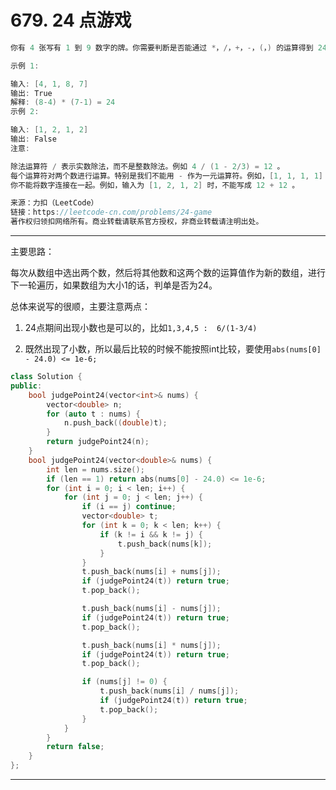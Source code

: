 # 679. 24 点游戏

```c++
你有 4 张写有 1 到 9 数字的牌。你需要判断是否能通过 *，/，+，-，(，) 的运算得到 24。

示例 1:

输入: [4, 1, 8, 7]
输出: True
解释: (8-4) * (7-1) = 24
示例 2:

输入: [1, 2, 1, 2]
输出: False
注意:

除法运算符 / 表示实数除法，而不是整数除法。例如 4 / (1 - 2/3) = 12 。
每个运算符对两个数进行运算。特别是我们不能用 - 作为一元运算符。例如，[1, 1, 1, 1] 作为输入时，表达式 -1 - 1 - 1 - 1 是不允许的。
你不能将数字连接在一起。例如，输入为 [1, 2, 1, 2] 时，不能写成 12 + 12 。

来源：力扣（LeetCode）
链接：https://leetcode-cn.com/problems/24-game
著作权归领扣网络所有。商业转载请联系官方授权，非商业转载请注明出处。
```

---

主要思路：

每次从数组中选出两个数，然后将其他数和这两个数的运算值作为新的数组，进行下一轮遍历，如果数组为大小1的话，判单是否为24。

总体来说写的很顺，主要注意两点：

1. 24点期间出现小数也是可以的，比如`1,3,4,5 :  6/(1-3/4)`

2. 既然出现了小数，所以最后比较的时候不能按照int比较，要使用`abs(nums[0] - 24.0) <= 1e-6;`

```c++
class Solution {
public:
	bool judgePoint24(vector<int>& nums) {
		vector<double> n;
		for (auto t : nums) {
			n.push_back((double)t);
		}
		return judgePoint24(n);
	}
	bool judgePoint24(vector<double>& nums) {
		int len = nums.size();
		if (len == 1) return abs(nums[0] - 24.0) <= 1e-6;
		for (int i = 0; i < len; i++) {
			for (int j = 0; j < len; j++) {
				if (i == j) continue;
				vector<double> t;
				for (int k = 0; k < len; k++) {
					if (k != i && k != j) {
						t.push_back(nums[k]);
					}
				}
				t.push_back(nums[i] + nums[j]);
				if (judgePoint24(t)) return true;
				t.pop_back();

				t.push_back(nums[i] - nums[j]);
				if (judgePoint24(t)) return true;
				t.pop_back();

				t.push_back(nums[i] * nums[j]);
				if (judgePoint24(t)) return true;
				t.pop_back();

				if (nums[j] != 0) {
					t.push_back(nums[i] / nums[j]);
					if (judgePoint24(t)) return true;
					t.pop_back();
				}
			}
		}
		return false;
	}
};
```

---



